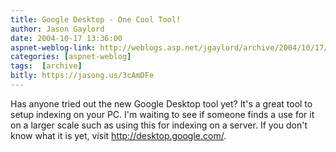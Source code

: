 ```yaml
---
title: Google Desktop - One Cool Tool!
author: Jason Gaylord
date: 2004-10-17 13:36:00
aspnet-weblog-link: http://weblogs.asp.net/jgaylord/archive/2004/10/17/243608.aspx
categories: [aspnet-weblog]
tags:  [archive]
bitly: https://jasong.us/3cAmDFe
---
```


Has anyone tried out the new Google Desktop tool yet? It's a great tool to setup indexing on your PC. I'm waiting to see if someone finds a use for it on a larger scale such as using this for indexing on a server. If you don't know what it is yet, visit http://desktop.google.com/.